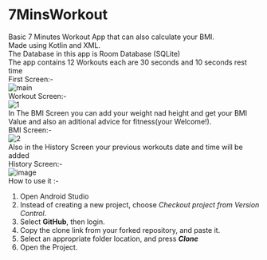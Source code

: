 # 7MinsWorkout
Basic 7 Minutes Workout App that can also calculate your BMI. <br />
Made using Kotlin and XML. <br />
The Database in this app is Room Database (SQLite) <br />
The app contains 12 Workouts each are 30 seconds and 10 seconds rest time <br />
First Screen:- <br />
![main](https://github.com/AyeMan0001/7MinsWorkout/assets/132835906/79140ca4-9bb2-4d16-88bf-e7a8568f8963) <br />
Workout Screen:- <br />
![1](https://github.com/AyeMan0001/7MinsWorkout/assets/132835906/697fe3c6-60a2-4809-8a87-343702f719c4) <br />
In The BMI Screen you can add your weight nad height and get your BMI Value and also an aditional advice for fitness(your Welcome!). <br />
BMI Screen:- <br />
![2](https://github.com/AyeMan0001/7MinsWorkout/assets/132835906/4ae41e26-a60a-46e1-b5e9-0adb16882c02) <br />
Also in the History Screen your previous workouts date and time will be added <br />
History Screen:- <br />
![image](https://github.com/AyeMan0001/7MinsWorkout/assets/132835906/c3a565a0-c4bc-4eb1-8481-a8b1922acb3a) <br />
How to use it :- <br />
1. Open Android Studio
2. Instead of creating a new project, choose *Checkout project from Version Control*.
3. Select **GitHub**, then login.
4. Copy the clone link from your forked repository, and paste it.
5. Select an appropriate folder location, and press ***Clone***
6. Open the Project.










